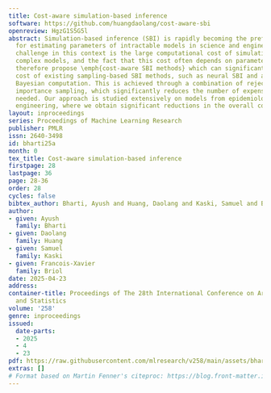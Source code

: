```yaml
---
title: Cost-aware simulation-based inference
software: https://github.com/huangdaolang/cost-aware-sbi
openreview: HgzG1S5G5l
abstract: Simulation-based inference (SBI) is rapidly becoming the preferred framework
  for estimating parameters of intractable models in science and engineering. A significant
  challenge in this context is the large computational cost of simulating data from
  complex models, and the fact that this cost often depends on parameter values. We
  therefore propose \emph{cost-aware SBI methods} which can significantly reduce the
  cost of existing sampling-based SBI methods, such as neural SBI and approximate
  Bayesian computation. This is achieved through a combination of rejection and self-normalised
  importance sampling, which significantly reduces the number of expensive simulations
  needed. Our approach is studied extensively on models from epidemiology to telecommunications
  engineering, where we obtain significant reductions in the overall cost of inference.
layout: inproceedings
series: Proceedings of Machine Learning Research
publisher: PMLR
issn: 2640-3498
id: bharti25a
month: 0
tex_title: Cost-aware simulation-based inference
firstpage: 28
lastpage: 36
page: 28-36
order: 28
cycles: false
bibtex_author: Bharti, Ayush and Huang, Daolang and Kaski, Samuel and Briol, Francois-Xavier
author:
- given: Ayush
  family: Bharti
- given: Daolang
  family: Huang
- given: Samuel
  family: Kaski
- given: Francois-Xavier
  family: Briol
date: 2025-04-23
address:
container-title: Proceedings of The 28th International Conference on Artificial Intelligence
  and Statistics
volume: '258'
genre: inproceedings
issued:
  date-parts:
  - 2025
  - 4
  - 23
pdf: https://raw.githubusercontent.com/mlresearch/v258/main/assets/bharti25a/bharti25a.pdf
extras: []
# Format based on Martin Fenner's citeproc: https://blog.front-matter.io/posts/citeproc-yaml-for-bibliographies/
---
```

